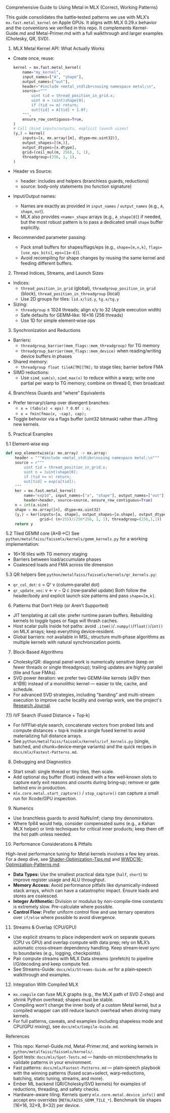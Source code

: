 Comprehensive Guide to Using Metal in MLX (Correct, Working Patterns)

This guide consolidates the battle‑tested patterns we use with MLX’s `mx.fast.metal_kernel` on Apple GPUs. It aligns with MLX 0.29.x behavior and the conventions we verified in this repo. It complements Kernel-Guide.md and Metal-Primer.md with a full walkthrough and larger examples (Cholesky, QR, SVD).

1) MLX Metal Kernel API: What Actually Works

- Create once, reuse:
  ```python
  kernel = mx.fast.metal_kernel(
      name="my_kernel",
      input_names=["A", "shape"],
      output_names=["out"],
      header="#include <metal_stdlib>\nusing namespace metal;\n",
      source=r"""
          uint tid = thread_position_in_grid.x;
          uint m = (uint)shape[0];
          if (tid >= m) return;
          out[tid] = A[tid] + 1.0f;
      """,
      ensure_row_contiguous=True,
  )
  # Call (bind inputs/outputs, explicit launch sizes)
  (y,) = kernel(
      inputs=[x, mx.array([m], dtype=mx.uint32)],
      output_shapes=[(m,)],
      output_dtypes=[x.dtype],
      grid=(ceil_mul(m, 256), 1, 1),
      threadgroup=(256, 1, 1),
  )
  ```

- Header vs Source:
  - header: includes and helpers (branchless guards, reductions)
  - source: body‑only statements (no function signature)

- Input/Output names:
  - Names are exactly as provided in `input_names` / `output_names` (e.g., `A`, `shape`, `out`).
  - MLX also provides `<name>_shape` arrays (e.g., `A_shape[0]`) if needed, but the most robust pattern is to pass a dedicated small `shape` buffer explicitly.

- Recommended parameter passing:
  - Pack small buffers for shapes/flags/eps (e.g., `shape=[m,n,k]`, `flags=[use_eps_bits]`, `eps=[1e-6]`).
  - Avoid recompiling for shape changes by reusing the same kernel and feeding different buffers.

2) Thread Indices, Streams, and Launch Sizes

- Indices:
  - `thread_position_in_grid` (global), `threadgroup_position_in_grid` (block), `thread_position_in_threadgroup` (local)
  - Use 2D groups for tiles: `lid.x/lid.y`, `tg.x/tg.y`
- Sizing:
  - `threadgroup` ≤ 1024 threads; align x/y to 32 (Apple execution width)
  - Safe defaults for GEMM‑like: 16×16 (256 threads)
  - Use 1D for simple element‑wise ops

3) Synchronization and Reductions

- Barriers:
  - `threadgroup_barrier(mem_flags::mem_threadgroup)` for TG memory
  - `threadgroup_barrier(mem_flags::mem_device)` when reading/writing device buffers in phases
- Shared memory:
  - `threadgroup float tileA[TM][TN];` to stage tiles; barrier before FMA
- SIMD reductions:
  - Use `simd_sum(x)`, `simd_max(x)` to reduce within a warp; write one partial per warp to TG memory; combine on thread 0, then broadcast

4) Branchless Guards and “where” Equivalents

- Prefer ternary/clamp over divergent branches:
  - `x = (fabs(x) < eps) ? 0.0f : x;`
  - `x = fmin(fmax(x, -cap), cap);`
- Toggle behavior via a flags buffer (uint32 bitmask) rather than JITting new kernels.

5) Practical Examples

5.1 Element‑wise exp
```python
def exp_elementwise(a: mx.array) -> mx.array:
    header = """#include <metal_stdlib>\nusing namespace metal;\n"""
    source = r"""
        uint tid = thread_position_in_grid.x;
        uint n = (uint)shape[0];
        if (tid >= n) return;
        out[tid] = exp(a[tid]);
    """
    ker = mx.fast.metal_kernel(
        name="exp1d", input_names=["a", "shape"], output_names=["out"],
        header=header, source=source, ensure_row_contiguous=True)
    n = int(a.size)
    shape = mx.array([n], dtype=mx.uint32)
    (y,) = ker(inputs=[a, shape], output_shapes=[a.shape], output_dtypes=[a.dtype],
               grid=( (n+255)//256*256, 1, 1), threadgroup=(256,1,1))
    return y
```

5.2 Tiled GEMM core (A×B→C)
See `python/metalfaiss/faissmlx/kernels/gemm_kernels.py` for a working implementation:
- 16×16 tiles with TG memory staging
- Barriers between load/accumulate phases
- Coalesced loads and FMA across tile dimension

5.3 QR helpers
See `python/metalfaiss/faissmlx/kernels/qr_kernels.py`:
- `qr_col_dot`: c = Qᵀ v (column‑parallel dot)
- `qr_update_vec`: v ← v − Q c (row‑parallel update)
Both follow the header/body and explicit launch size patterns and pass `shape=[m,k]`.

6) Patterns that Don’t Help (or Aren’t Supported)

- JIT templating at call site: prefer runtime param buffers. Rebuilding kernels to toggle types or flags will thrash caches.
- Host scalar pulls inside hot paths: avoid `.item()`/`.numpy()`/`float()`/`int()` on MLX arrays; keep everything device‑resident.
- Global barriers: not available in MSL; structure multi‑phase algorithms as multiple kernels with natural synchronization points.

7) Block‑Based Algorithms

- Cholesky/QR: diagonal panel work is numerically sensitive (keep on fewer threads or single threadgroup); trailing updates are highly parallel (tile and fuse FMAs).
- SVD power iteration: we prefer two GEMM‑like kernels (A@V then Aᵀ@B) instead of a monolithic kernel — easier to tile, cache, and schedule.
- For advanced SVD strategies, including "banding" and multi-stream execution to improve cache locality and overlap work, see the project's [Research Journal](./../research/Journal.md).

7.1) IVF Search (Fused Distance + Top‑k)

- For IVFFlat‑style search, concatenate vectors from probed lists and compute distances + top‑k inside a single fused kernel to avoid materializing full distance arrays.
- See `python/metalfaiss/faissmlx/kernels/ivf_kernels.py` (single, batched, and chunk+device‑merge variants) and the quick recipes in `docs/mlx/Fastest-Patterns.md`.

8) Debugging and Diagnostics

- Start small: single thread or tiny tiles, then scale.
- Add optional `dbg` buffer (float) indexed with a few well‑known slots to capture early exit reasons and counts during bring‑up; remove or gate behind env in production.
- `mlx.core.metal.start_capture()` / `stop_capture()` can capture a small run for Xcode/GPU inspection.

9) Numerics

- Use branchless guards to avoid NaNs/inf; clamp tiny denominators.
- Where fp64 would help, consider compensated sums (e.g., a Kahan MLX helper) or limb techniques for critical inner products; keep them off the hot path unless needed.

10) Performance Considerations & Pitfalls

High-level performance tuning for Metal kernels involves a few key areas. For a deep dive, see [Shader-Optimization-Tips.md](./../metal/Shader-Optimization-Tips.md) and [WWDC16-Optimization-Patterns.md](./WWDC16-Optimization-Patterns.md).

- **Data Types:** Use the smallest practical data type (`half`, `short`) to improve register usage and ALU throughput.
- **Memory Access:** Avoid performance pitfalls like dynamically-indexed stack arrays, which can have a catastrophic impact. Ensure loads and stores are coalesced.
- **Integer Arithmetic:** Division or modulus by non-compile-time constants is extremely slow. Pre-calculate where possible.
- **Control Flow:** Prefer uniform control flow and use ternary operators over `if/else` where possible to avoid divergence.

11) Streams & Overlap (CPU/GPU)

- Use explicit streams to place independent work on separate queues (CPU vs GPU) and overlap compute with data prep; rely on MLX’s automatic cross‑stream dependency handling. Keep stream‑level sync to boundaries (e.g., logging, checkpoints).
- Pair compute streams with MLX Data streams (prefetch) to pipeline I/O/decoding and keep compute fed.
- See Streams-Guide: `docs/mlx/Streams-Guide.md` for a plain‑speech walkthrough and examples.

12) Integration With Compiled MLX

- `mx.compile` can fuse MLX graphs (e.g., the MLX path of SVD Z‑step) and shrink Python overhead; shapes must be stable.
- Compiling won’t change the inner body of a custom Metal kernel, but a compiled wrapper can still reduce launch overhead when driving many kernels.
- For full patterns, caveats, and examples (including shapeless mode and CPU/GPU mixing), see `docs/mlx/Compile-Guide.md`.

References

- This repo: Kernel-Guide.md, Metal-Primer.md, and working kernels in `python/metalfaiss/faissmlx/kernels/`.
- Spot tests: `docs/mlx/Spot-Tests.md` — hands-on microbenchmarks to validate patterns in your environment.
- Fast patterns: `docs/mlx/Fastest-Patterns.md` — plain‑speech playbook with the winning patterns (fused scan+select, warp‑reductions, batching, static tuning, streams, and more).
- Ember ML backend (QR/Cholesky/SVD kernels) for examples of reductions, threading, and safety checks.
- Hardware-aware tiling: Kernels query `mlx.core.metal.device_info()` and accept env overrides (`METALFAISS_GEMM_TILE_*`). Benchmark tile shapes (16×16, 32×8, 8×32) per device.
